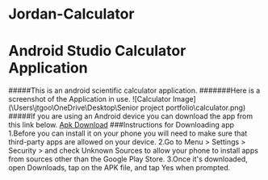 # Jordan-Calculator
# Android Studio Calculator Application
#####This is an android scientific calculator application.
#######Here is a screenshot of the Application in use.
![Calculator Image](\Users\jtgoo\OneDrive\Desktop\Senior project portfolio\calculator.png)
#####If you are using an Android device you can download the app from this link below.
[Apk Download](https://drive.google.com/open?id=1S_CejSdnaEr0Pw9qc1xFuHKVP9jEQ5CS)
###Instructions for Downloading app
1.Before you can install it on your phone you will need to make sure that third-party apps are allowed on your device.
2.Go to Menu > Settings > Security > and check Unknown Sources to allow your phone to install apps from sources other than the Google Play Store.
3.Once it's downloaded, open Downloads, tap on the APK file, and tap Yes when prompted.
